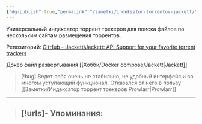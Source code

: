 ```yaml
---
{"dg-publish":true,"permalink":"/zametki/indeksator-torrentov-jackett/","created":"2024-09-02 01:20"}
---
```


Универсальный индексатор торрент трекеров для поиска файлов по нескольким сайтам размещения торрентов.

Репозиторий: [GitHub - Jackett/Jackett: API Support for your favorite torrent trackers](https://github.com/Jackett/Jackett)

Докер файл развертывания [[Хобби/Docker compose/Jackett\|Jackett]]

> [!bug]
> Ведет себя очень не стабильно, не удобный интерфейс и во многом уступающий функционал. Отказался от него в пользу [[Заметки/Индексатор торрент трекеров Prowlarr\|Prowlarr]]

---
> [!urls]- Упоминания:
> - 